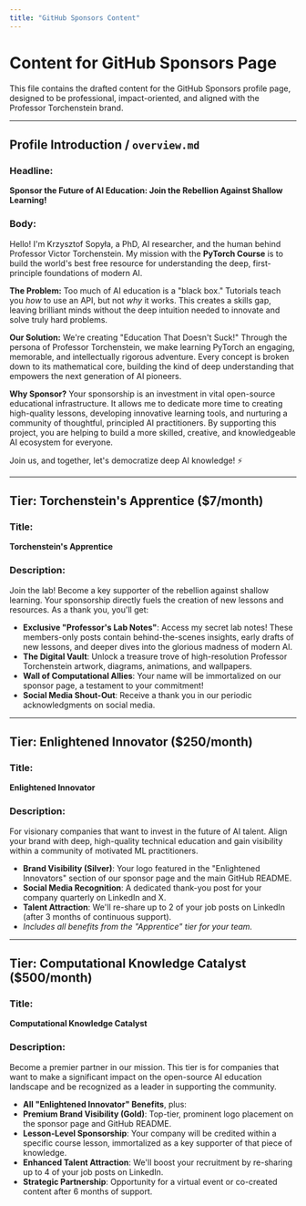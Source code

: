 ```yaml
---
title: "GitHub Sponsors Content"
---
```


# Content for GitHub Sponsors Page

This file contains the drafted content for the GitHub Sponsors profile page, designed to be professional, impact-oriented, and aligned with the Professor Torchenstein brand.

---

## Profile Introduction / `overview.md`

### Headline:
**Sponsor the Future of AI Education: Join the Rebellion Against Shallow Learning!**

### Body:

Hello! I'm Krzysztof Sopyła, a PhD, AI researcher, and the human behind Professor Victor Torchenstein. My mission with the **PyTorch Course** is to build the world's best free resource for understanding the deep, first-principle foundations of modern AI.

**The Problem:** Too much of AI education is a "black box." Tutorials teach you *how* to use an API, but not *why* it works. This creates a skills gap, leaving brilliant minds without the deep intuition needed to innovate and solve truly hard problems.

**Our Solution:** We're creating "Education That Doesn't Suck!" Through the persona of Professor Torchenstein, we make learning PyTorch an engaging, memorable, and intellectually rigorous adventure. Every concept is broken down to its mathematical core, building the kind of deep understanding that empowers the next generation of AI pioneers.

**Why Sponsor?**
Your sponsorship is an investment in vital open-source educational infrastructure. It allows me to dedicate more time to creating high-quality lessons, developing innovative learning tools, and nurturing a community of thoughtful, principled AI practitioners. By supporting this project, you are helping to build a more skilled, creative, and knowledgeable AI ecosystem for everyone.

Join us, and together, let's democratize deep AI knowledge! ⚡️

---

## Tier: Torchenstein's Apprentice ($7/month)

### Title:
**Torchenstein's Apprentice**

### Description:
Join the lab! Become a key supporter of the rebellion against shallow learning. Your sponsorship directly fuels the creation of new lessons and resources. As a thank you, you'll get:

-   **Exclusive "Professor's Lab Notes"**: Access my secret lab notes! These members-only posts contain behind-the-scenes insights, early drafts of new lessons, and deeper dives into the glorious madness of modern AI.
-   **The Digital Vault**: Unlock a treasure trove of high-resolution Professor Torchenstein artwork, diagrams, animations, and wallpapers.
-   **Wall of Computational Allies**: Your name will be immortalized on our sponsor page, a testament to your commitment!
-   **Social Media Shout-Out**: Receive a thank you in our periodic acknowledgments on social media.

---

## Tier: Enlightened Innovator ($250/month)

### Title:
**Enlightened Innovator**

### Description:
For visionary companies that want to invest in the future of AI talent. Align your brand with deep, high-quality technical education and gain visibility within a community of motivated ML practitioners.

-   **Brand Visibility (Silver)**: Your logo featured in the "Enlightened Innovators" section of our sponsor page and the main GitHub README.
-   **Social Media Recognition**: A dedicated thank-you post for your company quarterly on LinkedIn and X.
-   **Talent Attraction**: We'll re-share up to 2 of your job posts on LinkedIn (after 3 months of continuous support).
-   *Includes all benefits from the "Apprentice" tier for your team.*

---

## Tier: Computational Knowledge Catalyst ($500/month)

### Title:
**Computational Knowledge Catalyst**

### Description:
Become a premier partner in our mission. This tier is for companies that want to make a significant impact on the open-source AI education landscape and be recognized as a leader in supporting the community.

-   **All "Enlightened Innovator" Benefits**, plus:
-   **Premium Brand Visibility (Gold)**: Top-tier, prominent logo placement on the sponsor page and GitHub README.
-   **Lesson-Level Sponsorship**: Your company will be credited within a specific course lesson, immortalized as a key supporter of that piece of knowledge.
-   **Enhanced Talent Attraction**: We'll boost your recruitment by re-sharing up to 4 of your job posts on LinkedIn.
-   **Strategic Partnership**: Opportunity for a virtual event or co-created content after 6 months of support.


